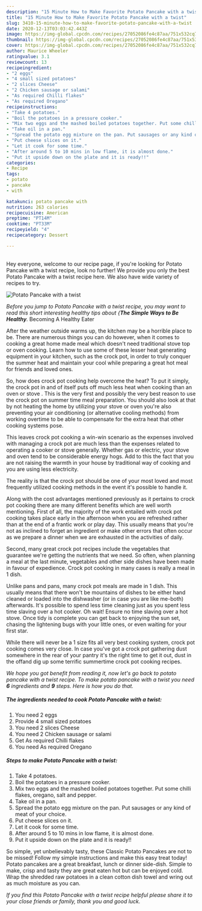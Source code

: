 ```yaml
---
description: "15 Minute How to Make Favorite Potato Pancake with a twist"
title: "15 Minute How to Make Favorite Potato Pancake with a twist"
slug: 3410-15-minute-how-to-make-favorite-potato-pancake-with-a-twist
date: 2020-12-13T03:03:42.443Z
image: https://img-global.cpcdn.com/recipes/27052086fe4c87aa/751x532cq70/potato-pancake-with-a-twist-recipe-main-photo.jpg
thumbnail: https://img-global.cpcdn.com/recipes/27052086fe4c87aa/751x532cq70/potato-pancake-with-a-twist-recipe-main-photo.jpg
cover: https://img-global.cpcdn.com/recipes/27052086fe4c87aa/751x532cq70/potato-pancake-with-a-twist-recipe-main-photo.jpg
author: Maurice Wheeler
ratingvalue: 3.1
reviewcount: 13
recipeingredient:
- "2 eggs"
- "4 small sized potatoes"
- "2 slices Cheese"
- "2 Chicken sausage or salami"
- "As required Chilli flakes"
- "As required Oregano"
recipeinstructions:
- "Take 4 potatoes."
- "Boil the potatoes in a pressure cooker."
- "Mix two eggs and the mashed boiled potatoes together. Put some chilli flakes, oregano, salt and pepper."
- "Take oil in a pan."
- "Spread the potato egg mixture on the pan. Put sausages or any kind of meat of your choice."
- "Put cheese slices on it."
- "Let it cook for some time."
- "After around 5 to 10 mins in low flame, it is almost done."
- "Put it upside down on the plate and it is ready!!"
categories:
- Recipe
tags:
- potato
- pancake
- with

katakunci: potato pancake with 
nutrition: 263 calories
recipecuisine: American
preptime: "PT14M"
cooktime: "PT33M"
recipeyield: "4"
recipecategory: Dessert

---
```

<br>
Hey everyone, welcome to our recipe page, if you're looking for Potato Pancake with a twist recipe, look no further! We provide you only the best Potato Pancake with a twist recipe here. We also have wide variety of recipes to try.
<br>


![Potato Pancake with a twist](https://img-global.cpcdn.com/recipes/27052086fe4c87aa/751x532cq70/potato-pancake-with-a-twist-recipe-main-photo.jpg)

<i>Before you jump to Potato Pancake with a twist recipe, you may want to read this short interesting healthy tips about {<strong>The Simple Ways to Be Healthy</strong>.</i>
Becoming A Healthy Eater


After the weather outside warms up, the kitchen may be a horrible place to be. There are numerous things you can do however, when it comes to cooking a great home made meal which doesn't need traditional stove top or oven cooking. Learn how to use some of these lesser heat generating equipment in your kitchen, such as the crock pot, in order to truly conquer the summer heat and maintain your cool while preparing a great hot meal for friends and loved ones.

So, how does crock pot cooking help overcome the heat? To put it simply, the crock pot in and of itself puts off much less heat when cooking than an oven or stove . This is the very first and possibly the very best reason to use the crock pot on summer time meal preparation. You should also look at that by not heating the home by utilizing your stove or oven you're also preventing your air conditioning (or alternative cooling methods) from working overtime to be able to compensate for the extra heat that other cooking systems pose.

This leaves crock pot cooking a win-win scenario as the expenses involved with managing a crock pot are much less than the expenses related to operating a cooker or stove generally. Whether gas or electric, your stove and oven tend to be considerable energy hogs. Add to this the fact that you are not raising the warmth in your house by traditional way of cooking and you are using less electricity.

 The reality is that the crock pot should be one of your most loved and most frequently utilized cooking methods in the event it's possible to handle it.  



Along with the cost advantages mentioned previously as it pertains to crock pot cooking there are many different benefits which are well worth mentioning. First of all, the majority of the work entailed with crock pot cooking takes place early in the afternoon when you are refreshed rather than at the end of a frantic work or play day. This usually means that you're not as inclined to forget an ingredient or make other errors that often occur as we prepare a dinner when we are exhausted in the activities of daily.

Second, many great crock pot recipes include the vegetables that guarantee we're getting the nutrients that we need. So often, when planning a meal at the last minute, vegetables and other side dishes have been made in favour of expedience. Crock pot cooking in many cases is really a meal in 1 dish.

 Unlike pans and pans, many crock pot meals are made in 1 dish. This usually means that there won't be mountains of dishes to be either hand cleaned or loaded into the dishwasher (or in case you are like me-both) afterwards. It's possible to spend less time cleaning just as you spent less time slaving over a hot cooker. Oh wait! Ensure no time slaving over a hot stove. Once tidy is complete you can get back to enjoying the sun set, chasing the lightening bugs with your little ones, or even waiting for your first star.

While there will never be a 1 size fits all very best cooking system, crock pot cooking comes very close. In case you've got a crock pot gathering dust somewhere in the rear of your pantry it's the right time to get it out, dust in the offand dig up some terrific summertime crock pot cooking recipes.


<i>We hope you got benefit from reading it, now let's go back to potato pancake with a twist recipe. To make potato pancake with a twist you need <strong>6</strong> ingredients and <strong>9</strong> steps. Here is how you do that.
</i>

##### The ingredients needed to cook Potato Pancake with a twist:

1. You need 2 eggs
1. Provide 4 small sized potatoes
1. You need 2 slices Cheese
1. You need 2 Chicken sausage or salami
1. Get As required Chilli flakes
1. You need As required Oregano


##### Steps to make Potato Pancake with a twist:

1. Take 4 potatoes.
1. Boil the potatoes in a pressure cooker.
1. Mix two eggs and the mashed boiled potatoes together. Put some chilli flakes, oregano, salt and pepper.
1. Take oil in a pan.
1. Spread the potato egg mixture on the pan. Put sausages or any kind of meat of your choice.
1. Put cheese slices on it.
1. Let it cook for some time.
1. After around 5 to 10 mins in low flame, it is almost done.
1. Put it upside down on the plate and it is ready!!


So simple, yet unbelievably tasty, these Classic Potato Pancakes are not to be missed! Follow my simple instructions and make this easy treat today! Potato pancakes are a great breakfast, lunch or dinner side-dish. Simple to make, crisp and tasty they are great eaten hot but can be enjoyed cold. Wrap the shredded raw potatoes in a clean cotton dish towel and wring out as much moisture as you can. 

<i>If you find this Potato Pancake with a twist recipe helpful please share it to your close friends or family, thank you and good luck.</i>
